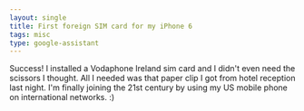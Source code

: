 ```yaml
---
layout: single	
title: First foreign SIM card for my iPhone 6
tags: misc
type: google-assistant
---
```

Success! I installed a Vodaphone Ireland sim card and I didn't even need the scissors I thought. All I needed was that paper clip I got from hotel reception last night. I'm finally joining the 21st century by using my US mobile phone on international networks. :)
